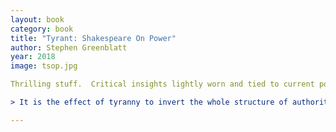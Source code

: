 ```yaml
---
layout: book
category: book
title: "Tyrant: Shakespeare On Power"
author: Stephen Greenblatt
year: 2018
image: tsop.jpg

Thrilling stuff.  Critical insights lightly worn and tied to current politics in a way that seemed considered and not contrived.

> It is the effect of tyranny to invert the whole structure of authority: legitimacy no longer resides at the center of the state; instead, it is vested in the victims of its violence.

---
```


